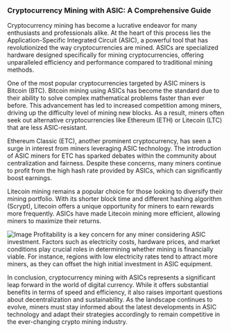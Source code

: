 ### Cryptocurrency Mining with ASIC: A Comprehensive Guide

Cryptocurrency mining has become a lucrative endeavor for many enthusiasts and professionals alike. At the heart of this process lies the Application-Specific Integrated Circuit (ASIC), a powerful tool that has revolutionized the way cryptocurrencies are mined. ASICs are specialized hardware designed specifically for mining cryptocurrencies, offering unparalleled efficiency and performance compared to traditional mining methods.

One of the most popular cryptocurrencies targeted by ASIC miners is Bitcoin (BTC). Bitcoin mining using ASICs has become the standard due to their ability to solve complex mathematical problems faster than ever before. This advancement has led to increased competition among miners, driving up the difficulty level of mining new blocks. As a result, miners often seek out alternative cryptocurrencies like Ethereum (ETH) or Litecoin (LTC) that are less ASIC-resistant.

Ethereum Classic (ETC), another prominent cryptocurrency, has seen a surge in interest from miners leveraging ASIC technology. The introduction of ASIC miners for ETC has sparked debates within the community about centralization and fairness. Despite these concerns, many miners continue to profit from the high hash rate provided by ASICs, which can significantly boost earnings.

Litecoin mining remains a popular choice for those looking to diversify their mining portfolio. With its shorter block time and different hashing algorithm (Scrypt), Litecoin offers a unique opportunity for miners to earn rewards more frequently. ASICs have made Litecoin mining more efficient, allowing miners to maximize their returns.


![Image](https://github.com/user-attachments/assets/31692037-0104-4703-abd1-696b6a7dd41b)
Profitability is a key concern for any miner considering ASIC investment. Factors such as electricity costs, hardware prices, and market conditions play crucial roles in determining whether mining is financially viable. For instance, regions with low electricity rates tend to attract more miners, as they can offset the high initial investment in ASIC equipment.

In conclusion, cryptocurrency mining with ASICs represents a significant leap forward in the world of digital currency. While it offers substantial benefits in terms of speed and efficiency, it also raises important questions about decentralization and sustainability. As the landscape continues to evolve, miners must stay informed about the latest developments in ASIC technology and adapt their strategies accordingly to remain competitive in the ever-changing crypto mining industry.